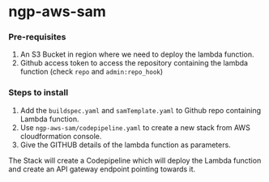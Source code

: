 # ngp-aws-sam

### Pre-requisites
1. An S3 Bucket in region where we need to deploy the lambda function.
2. Github access token to access the repository containing the lambda function (check `repo` and `admin:repo_hook`)

### Steps to install
1. Add the `buildspec.yaml` and `samTemplate.yaml` to Github repo containing Lambda function.
2. Use `ngp-aws-sam/codepipeline.yaml` to create a new stack from AWS cloudformation console.
3. Give the GITHUB details of the lambda function as parameters.

The Stack will create a Codepipeline which will deploy the Lambda function and create an API gateway endpoint pointing towards it.
